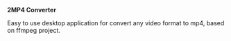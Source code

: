 **2MP4 Converter**

Easy to use desktop application for convert any video format to mp4, based on ffmpeg project.